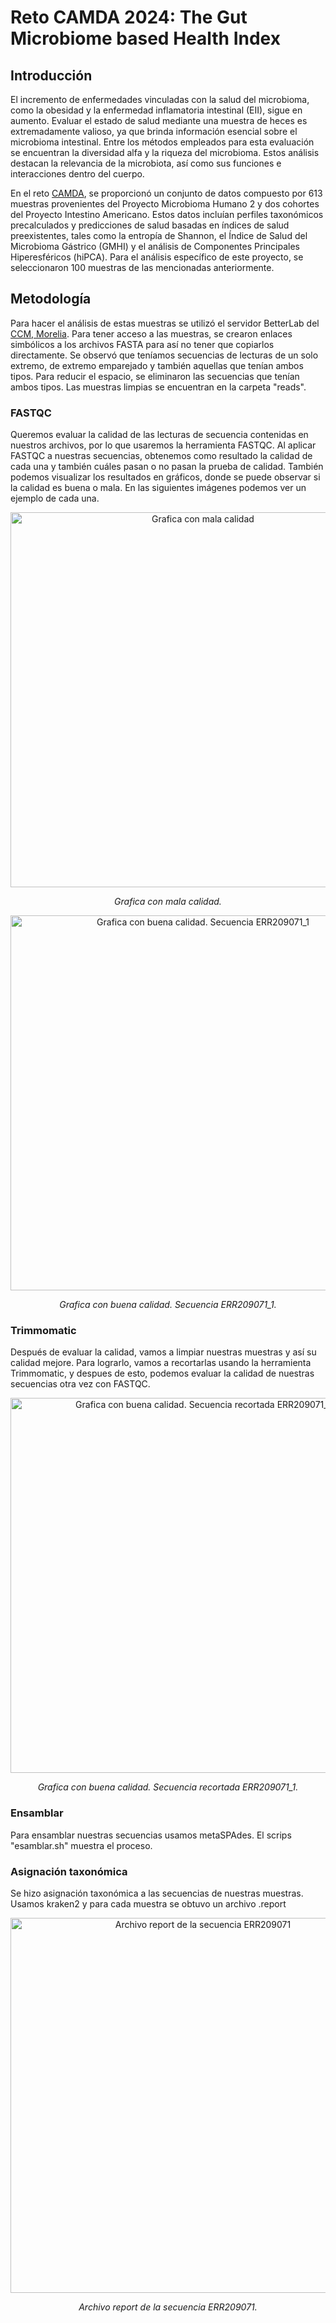 # Reto CAMDA 2024: The Gut Microbiome based Health Index

## Introducción
El incremento de enfermedades vinculadas con la salud del microbioma, como la obesidad y la enfermedad inflamatoria intestinal (EII), sigue en aumento. Evaluar el estado de salud mediante una muestra de heces es extremadamente valioso, ya que brinda información esencial sobre el microbioma intestinal. Entre los métodos empleados para esta evaluación se encuentran la diversidad alfa y la riqueza del microbioma. Estos análisis destacan la relevancia de la microbiota, así como sus funciones e interacciones dentro del cuerpo.

En el reto [CAMDA](https://bipress.boku.ac.at/camda-play/the-camda-contest-challenges/), se proporcionó un conjunto de datos compuesto por 613 muestras provenientes del Proyecto Microbioma Humano 2 y dos cohortes del Proyecto Intestino Americano. Estos datos incluían perfiles taxonómicos precalculados y predicciones de salud basadas en índices de salud preexistentes, tales como la entropía de Shannon, el Índice de Salud del Microbioma Gástrico (GMHI) y el análisis de Componentes Principales Hiperesféricos (hiPCA). 
Para el análisis específico de este proyecto, se seleccionaron 100 muestras de las mencionadas anteriormente. 

## Metodología 
Para hacer el análisis de estas muestras se utilizó el servidor BetterLab del [CCM, Morelia](https://www.matmor.unam.mx/). Para tener acceso a las muestras, se crearon enlaces simbólicos a los archivos FASTA para así no tener que copiarlos directamente. Se observó que teníamos secuencias de lecturas de un solo extremo, de extremo emparejado y también aquellas que tenían ambos tipos. Para reducir el espacio, se eliminaron las secuencias que tenían ambos tipos. Las muestras limpias se encuentran en la carpeta "reads".

### FASTQC
Queremos evaluar la calidad de las lecturas de secuencia contenidas en nuestros archivos, por lo que usaremos la herramienta FASTQC. Al aplicar FASTQC a nuestras secuencias, obtenemos como resultado la calidad de cada una y también cuáles pasan o no pasan la prueba de calidad. También podemos visualizar los resultados en gráficos, donde se puede observar si la calidad es buena o mala. En las siguientes imágenes podemos ver un ejemplo de cada una.

<div align="center">
  <img src="https://github.com/marielaAriass/MetagenomicsProject/assets/100146837/0acc33af-49d1-4839-8e39-a134e11829cf" alt="Grafica con mala calidad" width="600"/>
  <p><em>Grafica con mala calidad.</em></p>
</div>  

<div align="center">
  <img src="https://github.com/marielaAriass/MetagenomicsProject/assets/100146837/3e113f49-84df-4874-86a0-73c38cede785" alt="Grafica con buena calidad. Secuencia ERR209071_1" width="600"/>
  <p><em>Grafica con buena calidad. Secuencia ERR209071_1.</em></p>
</div>  

### Trimmomatic
Después de evaluar la calidad, vamos a limpiar nuestras muestras y así su calidad mejore. Para lograrlo, vamos a recortarlas usando la herramienta Trimmomatic, y despues de esto, podemos evaluar la calidad de nuestras secuencias otra vez con FASTQC. 

<div align="center">
  <img src="https://github.com/marielaAriass/MetagenomicsProject/assets/100146837/752620d1-6a93-4737-883a-7491eb402799" alt="Grafica con buena calidad. Secuencia recortada ERR209071_1" width="600"/>
  <p><em>Grafica con buena calidad. Secuencia recortada ERR209071_1.</em></p>
</div>  

### Ensamblar 
Para ensamblar nuestras secuencias usamos metaSPAdes. El scrips "esamblar.sh" muestra el proceso. 

### Asignación taxonómica
Se hizo asignación taxonómica a las secuencias de nuestras muestras. Usamos kraken2 y para cada muestra se obtuvo un archivo .report
<div align="center">
  <img src="https://github.com/marielaAriass/MetagenomicsProject/assets/100146837/968a1371-eefb-4f1e-bbfd-6fa3c3c8455c" alt="Archivo report de la secuencia ERR209071" width="600"/>
  <p><em>Archivo report de la secuencia ERR209071.</em></p>
</div>  


